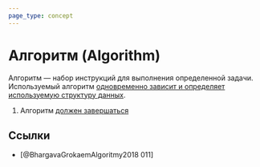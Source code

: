 ```yaml
---
page_type: concept
---
```


# Алгоритм (Algorithm)

Алгоритм — набор инструкций для выполнения определенной задачи. Используемый алгоритм [одновременно зависит и определяет используемую структуру данных]([[20221120131354]]).

1. Алгоритм [должен завершаться]([[20221027222948]])

## Ссылки

- [@BhargavaGrokaemAlgoritmy2018 011]

